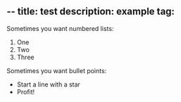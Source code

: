 --
title: test
description: example
tag:
--
Sometimes you want numbered lists:

1. One
2. Two 
3. Three

Sometimes you want bullet points:

* Start a line with a star
* Profit!
